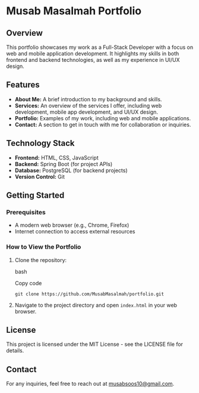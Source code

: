 Musab Masalmah Portfolio
========================

Overview
--------

This portfolio showcases my work as a Full-Stack Developer with a focus on web and mobile application development. It highlights my skills in both frontend and backend technologies, as well as my experience in UI/UX design.

Features
--------

*   **About Me:** A brief introduction to my background and skills.
*   **Services:** An overview of the services I offer, including web development, mobile app development, and UI/UX design.
*   **Portfolio:** Examples of my work, including web and mobile applications.
*   **Contact:** A section to get in touch with me for collaboration or inquiries.

Technology Stack
----------------

*   **Frontend:** HTML, CSS, JavaScript
*   **Backend:** Spring Boot (for project APIs)
*   **Database:** PostgreSQL (for backend projects)
*   **Version Control:** Git

Getting Started
---------------

### Prerequisites

*   A modern web browser (e.g., Chrome, Firefox)
*   Internet connection to access external resources

### How to View the Portfolio

1.  Clone the repository:
    
    bash
    
    Copy code
    
    `git clone https://github.com/MusabMasalmah/portfolio.git` 
    
2.  Navigate to the project directory and open `index.html` in your web browser.



License
-------

This project is licensed under the MIT License - see the LICENSE file for details.

Contact
-------

For any inquiries, feel free to reach out at musabsoos10@gmail.com.

